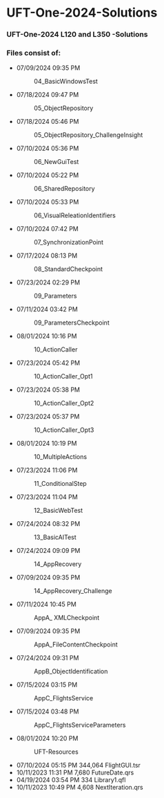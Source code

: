 # UFT-One-2024-Solutions
### UFT-One-2024 L120 and L350 -Solutions

### Files consist of:
* 07/09/2024  09:35 PM    <DIR>          04_BasicWindowsTest
* 07/18/2024  09:47 PM    <DIR>          05_ObjectRepository
* 07/18/2024  05:46 PM    <DIR>          05_ObjectRepository_ChallengeInsight
* 07/10/2024  05:36 PM    <DIR>          06_NewGuiTest
* 07/10/2024  05:22 PM    <DIR>          06_SharedRepository
* 07/10/2024  05:33 PM    <DIR>          06_VisualReleationIdentifiers
* 07/10/2024  07:42 PM    <DIR>          07_SynchronizationPoint
* 07/17/2024  08:13 PM    <DIR>          08_StandardCheckpoint
* 07/23/2024  02:29 PM    <DIR>          09_Parameters
* 07/11/2024  03:42 PM    <DIR>          09_ParametersCheckpoint
* 08/01/2024  10:16 PM    <DIR>          10_ActionCaller
* 07/23/2024  05:42 PM    <DIR>          10_ActionCaller_Opt1
* 07/23/2024  05:38 PM    <DIR>          10_ActionCaller_Opt2
* 07/23/2024  05:37 PM    <DIR>          10_ActionCaller_Opt3
* 08/01/2024  10:19 PM    <DIR>          10_MultipleActions
* 07/23/2024  11:06 PM    <DIR>          11_ConditionalStep
* 07/23/2024  11:04 PM    <DIR>          12_BasicWebTest
* 07/24/2024  08:32 PM    <DIR>          13_BasicAITest
* 07/24/2024  09:09 PM    <DIR>          14_AppRecovery
* 07/09/2024  09:35 PM    <DIR>          14_AppRecovery_Challenge
* 07/11/2024  10:45 PM    <DIR>          AppA_ XMLCheckpoint
* 07/09/2024  09:35 PM    <DIR>          AppA_FileContentCheckpoint
* 07/24/2024  09:31 PM    <DIR>          AppB_ObjectIdentification
* 07/15/2024  03:15 PM    <DIR>          AppC_FlightsService
* 07/15/2024  03:48 PM    <DIR>          AppC_FlightsServiceParameters
* 08/01/2024  10:20 PM    <DIR>          UFT-Resources
* 07/10/2024  05:15 PM           344,064 FlightGUI.tsr
* 10/11/2023  11:31 PM             7,680 FutureDate.qrs
* 04/19/2024  03:54 PM               334 Library1.qfl
* 10/11/2023  10:49 PM             4,608 NextIteration.qrs
